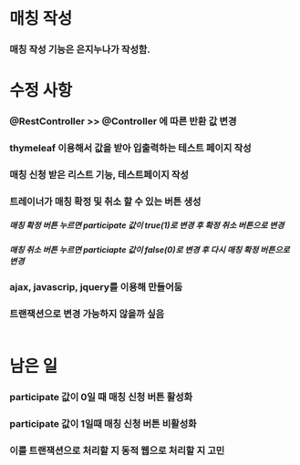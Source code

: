 # 매칭 작성
### 매칭 작성 기능은 은지누나가 작성함.<br>
# 수정 사항
### @RestController >> @Controller 에 따른 반환 값 변경
### thymeleaf 이용해서 값을 받아 입출력하는 테스트 페이지 작성
### 매칭 신청 받은 리스트 기능, 테스트페이지 작성
### 트레이너가 매칭 확정 및 취소 할 수 있는 버튼 생성
##### 매칭 확정 버튼 누르면 participate 값이 true(1)로 변경 후 확정 취소 버튼으로 변경
##### 매칭 취소 버튼 누르면 particiapte 값이 false(0)로 변경 후 다시 매칭 확정 버튼으로 변경
### ajax, javascrip, jquery를 이용해 만들어둠
### 트랜잭션으로 변경 가능하지 않을까 싶음<br><br>
# 남은 일
### participate 값이 0일 때 매칭 신청 버튼 활성화
### participate 값이 1일때 매칭 신청 버튼 비활성화
### 이를 트랜잭션으로 처리할 지 동적 웹으로 처리할 지 고민

